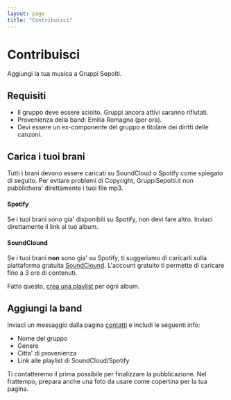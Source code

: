 ```yaml
---
layout: page
title: "Contribuisci"
---
```


# Contribuisci

Aggiungi la tua musica a Gruppi Sepolti.

## Requisiti

* Il gruppo deve essere sciolto. Gruppi ancora attivi saranno rifiutati.
* Provenienza della band: Emilia Romagna (per ora).
* Devi essere un ex-componente del gruppo e titolare dei diritti delle canzoni.

## Carica i tuoi brani

Tutti i brani devono essere caricati su SoundCloud o Spotify come spiegato di seguito.
Per evitare problemi di Copyright, GruppiSepolti.it non pubblichera' direttamente i tuoi file mp3.

#### Spotify

Se i tuoi brani sono gia' disponibili su Spotify, non devi fare altro. Inviaci direttamente il link al tuo album.

#### SoundClound

Se i tuoi brani **non** sono gia' su Spotify, ti suggeriamo di caricarli sulla piattaforma gratuita [SoundClound](http://soundcloud.com). L'account gratuito ti permette di caricare fino a 3 ore di contenuti.

Fatto questo, [crea una playlist](https://help.soundcloud.com/hc/en-us/articles/115003449787-Creating-and-adding-tracks-to-a-playlist) per ogni album.

## Aggiungi la band

Inviaci un messaggio dalla pagina [contatti](/contact) e includi le seguenti info:
* Nome del gruppo
* Genere
* Citta' di provenienza
* Link alle playlist di SoundCloud/Spotify

Ti contatteremo il prima possibile per finalizzare la pubblicazione. Nel frattempo, prepara anche una foto da usare come copertina per la tua pagina.



